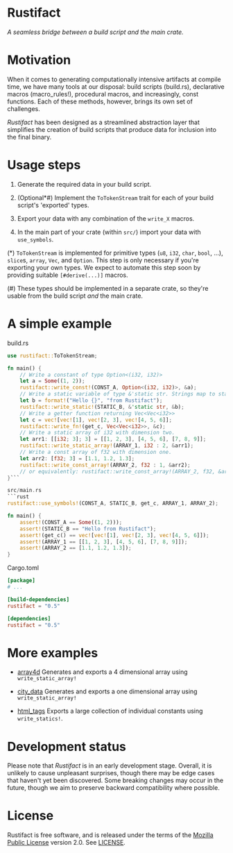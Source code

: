 # Rustifact
_A seamless bridge between a build script and the main crate._

# Motivation
When it comes to generating computationally intensive artifacts at compile time, we have
many tools at our disposal: build scripts (build.rs), declarative macros (macro_rules!),
procedural macros, and increasingly, const functions. Each of these methods, however,
brings its own set of challenges.

*Rustifact* has been designed as a streamlined abstraction layer that simplifies the creation of build scripts
that produce data for inclusion into the final binary.

# Usage steps
1. Generate the required data in your build script.

2. (Optional*#) Implement the `ToTokenStream` trait for each of your build script's 'exported' types.

3. Export your data with any combination of the `write_X` macros.

4. In the main part of your crate (within `src/`) import your data with `use_symbols`.

(*) `ToTokenStream` is implemented for primitive types (`u8`, `i32`, `char`, `bool`, ...),
`slice`s, `array`, `Vec`, and `Option`. This step is only necessary if you're exporting your
own types. We expect to automate this step soon by providing suitable `[#derive(...)]` macros.

(#) These types should be implemented in a separate crate, so they're usable from the build script
_and_ the main crate.

# A simple example
build.rs
```rust
use rustifact::ToTokenStream;

fn main() {
    // Write a constant of type Option<(i32, i32)>
    let a = Some((1, 2));
    rustifact::write_const!(CONST_A, Option<(i32, i32)>, &a);
    // Write a static variable of type &'static str. Strings map to static string slices.
    let b = format!("Hello {}", "from Rustifact");
    rustifact::write_static!(STATIC_B, &'static str, &b);
    // Write a getter function returning Vec<Vec<i32>>
    let c = vec![vec![1], vec![2, 3], vec![4, 5, 6]];
    rustifact::write_fn!(get_c, Vec<Vec<i32>>, &c);
    // Write a static array of i32 with dimension two.
    let arr1: [[i32; 3]; 3] = [[1, 2, 3], [4, 5, 6], [7, 8, 9]];
    rustifact::write_static_array!(ARRAY_1, i32 : 2, &arr1);
    // Write a const array of f32 with dimension one.
    let arr2: [f32; 3] = [1.1, 1.2, 1.3];
    rustifact::write_const_array!(ARRAY_2, f32 : 1, &arr2);
    // or equivalently: rustifact::write_const_array!(ARRAY_2, f32, &arr2);
}```

src/main.rs
```rust
rustifact::use_symbols!(CONST_A, STATIC_B, get_c, ARRAY_1, ARRAY_2);

fn main() {
    assert!(CONST_A == Some((1, 2)));
    assert!(STATIC_B == "Hello from Rustifact");
    assert!(get_c() == vec![vec![1], vec![2, 3], vec![4, 5, 6]]);
    assert!(ARRAY_1 == [[1, 2, 3], [4, 5, 6], [7, 8, 9]]);
    assert!(ARRAY_2 == [1.1, 1.2, 1.3]);
}
```

Cargo.toml
```toml
[package]
# ...

[build-dependencies]
rustifact = "0.5"

[dependencies]
rustifact = "0.5"
```

# More examples

* [array4d](examples/array4d) Generates and exports a 4 dimensional array using `write_static_array!`

* [city_data](examples/city_data) Generates and exports a one dimensional array using `write_static_array!`

* [html_tags](examples/html_tags) Exports a large collection of individual constants using `write_statics!`.

# Development status
Please note that _Rustifact_ is in an early development stage.  Overall, it is unlikely to
cause unpleasant surprises, though there may be edge cases that haven't yet been discovered.
Some breaking changes may occur in the future, though we aim to preserve backward compatibility
where possible.

# License
Rustifact is free software, and is released under the terms of the [Mozilla Public License](https://www.mozilla.org/en-US/MPL/) version 2.0. See [LICENSE](LICENSE).
